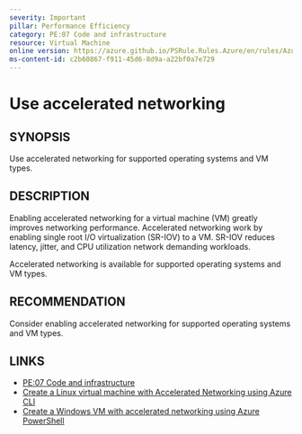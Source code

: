 ```yaml
---
severity: Important
pillar: Performance Efficiency
category: PE:07 Code and infrastructure
resource: Virtual Machine
online version: https://azure.github.io/PSRule.Rules.Azure/en/rules/Azure.VM.AcceleratedNetworking/
ms-content-id: c2b60867-f911-45d6-8d9a-a22bf0a7e729
---
```


# Use accelerated networking

## SYNOPSIS

Use accelerated networking for supported operating systems and VM types.

## DESCRIPTION

Enabling accelerated networking for a virtual machine (VM) greatly improves networking performance.
Accelerated networking work by enabling single root I/O virtualization (SR-IOV) to a VM.
SR-IOV reduces latency, jitter, and CPU utilization network demanding workloads.

Accelerated networking is available for supported operating systems and VM types.

## RECOMMENDATION

Consider enabling accelerated networking for supported operating systems and VM types.

## LINKS

- [PE:07 Code and infrastructure](https://learn.microsoft.com/azure/well-architected/performance-efficiency/optimize-code-infrastructure)
- [Create a Linux virtual machine with Accelerated Networking using Azure CLI](https://learn.microsoft.com/azure/virtual-network/create-vm-accelerated-networking-cli)
- [Create a Windows VM with accelerated networking using Azure PowerShell](https://learn.microsoft.com/azure/virtual-network/create-vm-accelerated-networking-powershell)
